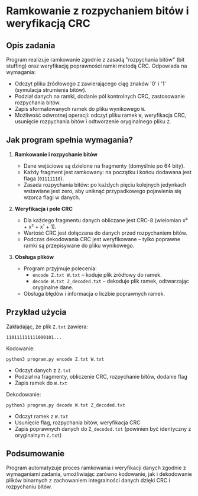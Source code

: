 # Ramkowanie z rozpychaniem bitów i weryfikacją CRC

## Opis zadania

Program realizuje ramkowanie zgodnie z zasadą "rozpychania bitów" (bit stuffing) oraz weryfikację poprawności ramki metodą CRC. Odpowiada na wymagania:

- Odczyt pliku źródłowego `Z` zawierającego ciąg znaków '0' i '1' (symulacja strumienia bitów).
- Podział danych na ramki, dodanie pól kontrolnych CRC, zastosowanie rozpychania bitów.
- Zapis sformatowanych ramek do pliku wynikowego `W`.
- Możliwość odwrotnej operacji: odczyt pliku ramek `W`, weryfikacja CRC, usunięcie rozpychania bitów i odtworzenie oryginalnego pliku `Z`.

## Jak program spełnia wymagania?

1. **Ramkowanie i rozpychanie bitów**
   - Dane wejściowe są dzielone na fragmenty (domyślnie po 64 bity).
   - Każdy fragment jest ramkowany: na początku i końcu dodawana jest flaga (`01111110`).
   - Zasada rozpychania bitów: po każdych pięciu kolejnych jedynkach wstawiane jest zero, aby uniknąć przypadkowego pojawienia się wzorca flagi w danych.

2. **Weryfikacja i pole CRC**
   - Dla każdego fragmentu danych obliczane jest CRC-8 (wielomian x⁸ + x² + x¹ + 1).
   - Wartość CRC jest dołączana do danych przed rozpychaniem bitów.
   - Podczas dekodowania CRC jest weryfikowane – tylko poprawne ramki są przepisywane do pliku wynikowego.

3. **Obsługa plików**
   - Program przyjmuje polecenia:
     - `encode Z.txt W.txt` – koduje plik źródłowy do ramek.
     - `decode W.txt Z_decoded.txt` – dekoduje plik ramek, odtwarzając oryginalne dane.
   - Obsługa błędów i informacja o liczbie poprawnych ramek.

## Przykład użycia

Zakładając, że plik `Z.txt` zawiera:
```
110111111111000101...
```
Kodowanie:
```
python3 program.py encode Z.txt W.txt
```
- Odczyt danych z `Z.txt`
- Podział na fragmenty, obliczenie CRC, rozpychanie bitów, dodanie flag
- Zapis ramek do `W.txt`

Dekodowanie:
```
python3 program.py decode W.txt Z_decoded.txt
```
- Odczyt ramek z `W.txt`
- Usunięcie flag, rozpychania bitów, weryfikacja CRC
- Zapis poprawnych danych do `Z_decoded.txt` (powinien być identyczny z oryginalnym `Z.txt`)

## Podsumowanie

Program automatyzuje proces ramkowania i weryfikacji danych zgodnie z wymaganiami zadania, umożliwiając zarówno kodowanie, jak i dekodowanie plików binarnych z zachowaniem integralności danych dzięki CRC i rozpychaniu bitów.
